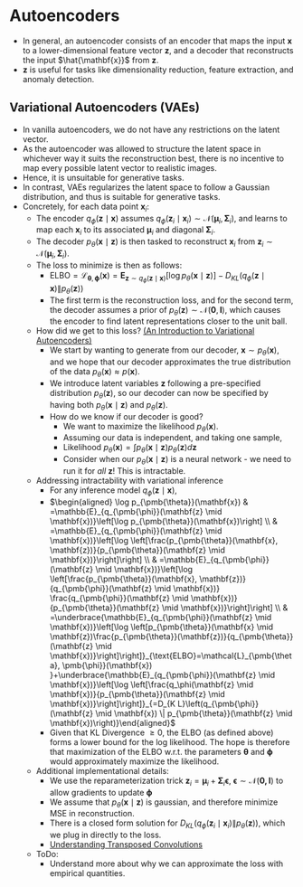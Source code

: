 # Autoencoders

- In general, an autoencoder consists of an encoder that maps the input $\mathbf{x}$ to a lower-dimensional feature vector $\mathbf{z}$, and a decoder that reconstructs the input $\hat{\mathbf{x}}$ from $\mathbf{z}$.
- $\mathbf{z}$ is useful for tasks like dimensionality reduction, feature extraction, and anomaly detection.

## Variational Autoencoders (VAEs)

- In vanilla autoencoders, we do not have any restrictions on the latent vector.
- As the autoencoder was allowed to structure the latent space in whichever way it suits the reconstruction best, there is no incentive to map every possible latent vector to realistic images.
- Hence, it is unsuitable for generative tasks. 
- In contrast, VAEs regularizes the latent space to follow a Gaussian distribution, and thus is suitable for generative tasks. 
- Concretely, for each data point $\mathbf{x}_i$:
  - The encoder $q_\phi(\mathbf{z} \mid \mathbf{x})$ assumes $q_\phi(\mathbf{z}_i \mid \mathbf{x}_i) \sim \mathcal{N}(\pmb\mu_i, \pmb\Sigma_i)$, and learns to map each $\mathbf{x}_i$ to its associated $\pmb\mu_i$ and diagonal $\pmb\Sigma_i$. 
  - The decoder $p_\theta(\mathbf{x} \mid \mathbf{z})$ is then tasked to reconstruct $\mathbf{x}_i$ from $\mathbf{z}_i \sim \mathcal{N}(\pmb\mu_i, \pmb\Sigma_i)$.
  - The loss to minimize is then as follows:
    - $\text{ELBO}=\mathcal{L}_{\pmb{\theta}, \pmb{\phi}}(\mathbf{x}) = \mathbf{E}_{\mathbf{z} \sim q_\phi\left(\mathbf{z} \mid \mathbf{x} \right)}\left[\log p_\theta\left(\mathbf{x} \mid \mathbf{z}\right)\right]-D_{K L}\left(q_\phi\left(\mathbf{z} \mid \mathbf{x} \right) \| p_\theta(\mathbf{z})\right)$
    - The first term is the reconstruction loss, and for the second term, the decoder assumes a prior of $p_\theta(\mathbf{z}) \sim \mathcal{N}(\mathbf{0}, \mathbf{I})$, which causes the encoder to find latent representations closer to the unit ball. 
  - How did we get to this loss? [(An Introduction to Variational Autoencoders)](https://arxiv.org/pdf/1906.02691)
    - We start by wanting to generate from our decoder, $\mathbf{x} \sim p_\theta(\mathbf{x})$, and we hope that our decoder approximates the true distribution of the data $p_\theta(\mathbf{x}) \approx p(\mathbf{x})$. 
    - We introduce latent variables $\mathbf{z}$ following a pre-specified distribution $p_\theta(\mathbf{z})$, so our decoder can now be specified by having both $p_\theta(\mathbf{x} \mid \mathbf{z})$ and $p_\theta(\mathbf{z})$. 
    - How do we know if our decoder is good? 
      - We want to maximize the likelihood $p_\theta(\mathbf{x})$.
      - Assuming our data is independent, and taking one sample, 
      - Likelihood $p_\theta(\mathbf{x}) = \int p_\theta(\mathbf{x} \mid \mathbf{z})p_\theta(\mathbf{z})d\mathbf{z}$
      - Consider when our $p_\theta(\mathbf{x} \mid \mathbf{z})$ is a neural network - we need to run it for _all_ $\mathbf{z}$! This is intractable.
  - Addressing intractability with variational inference
    - For any inference model $q_\phi(\mathbf{z} \mid \mathbf{x})$,
    - $\begin{aligned} \log p_{\pmb{\theta}}(\mathbf{x}) & =\mathbb{E}_{q_{\pmb{\phi}}(\mathbf{z} \mid \mathbf{x})}\left[\log p_{\pmb{\theta}}(\mathbf{x})\right] \\ & =\mathbb{E}_{q_{\pmb{\phi}}(\mathbf{z} \mid \mathbf{x})}\left[\log \left[\frac{p_{\pmb{\theta}}(\mathbf{x}, \mathbf{z})}{p_{\pmb{\theta}}(\mathbf{z} \mid \mathbf{x})}\right]\right] \\ & =\mathbb{E}_{q_{\pmb{\phi}}(\mathbf{z} \mid \mathbf{x})}\left[\log \left[\frac{p_{\pmb{\theta}}(\mathbf{x}, \mathbf{z})}{q_{\pmb{\phi}}(\mathbf{z} \mid \mathbf{x})} \frac{q_{\pmb{\phi}}(\mathbf{z} \mid \mathbf{x})}{p_{\pmb{\theta}}(\mathbf{z} \mid \mathbf{x})}\right]\right] \\ & =\underbrace{\mathbb{E}_{q_{\pmb{\phi}}(\mathbf{z} \mid \mathbf{x})}\left[\log \left[p_{\pmb{\theta}}(\mathbf{x} \mid \mathbf{z})\frac{p_{\pmb{\theta}}(\mathbf{z})}{q_{\pmb{\theta}}(\mathbf{z} \mid \mathbf{x})}\right]\right]}_{\text{ELBO}=\mathcal{L}_{\pmb{\theta}, \pmb{\phi}}(\mathbf{x}) }+\underbrace{\mathbb{E}_{q_{\pmb{\phi}}(\mathbf{z} \mid \mathbf{x})}\left[\log \left[\frac{q_\phi(\mathbf{z} \mid \mathbf{x})}{p_{\pmb{\theta}}(\mathbf{z} \mid \mathbf{x})}\right]\right]}_{=D_{K L}\left(q_{\pmb{\phi}}(\mathbf{z} \mid \mathbf{x}) \| p_{\pmb{\theta}}(\mathbf{z} \mid \mathbf{x})\right)}\end{aligned}$
    - Given that KL Divergence $\geq 0$, the ELBO (as defined above) forms a lower bound for the log likelihood. The hope is therefore that maximization of the ELBO w.r.t. the parameters $\pmb\theta$ and $\pmb\phi$ would approximately maximize the likelihood. 
  - Additional implementational details:
    - We use the reparameterization trick $\mathbf{z}_i = \pmb\mu_i + \pmb\Sigma_i\pmb\epsilon$, $\pmb\epsilon \sim \mathcal{N}(\mathbf{0, I})$ to allow gradients to update $\pmb\phi$
    - We assume that $p_\theta(\mathbf{x} \mid \mathbf{z})$ is gaussian, and therefore minimize MSE in reconstruction.
    - There is a closed form solution for $D_{K L}\left(q_\phi\left(\mathbf{z}_i \mid \mathbf{x}_i \right) \| p_\theta(\mathbf{z})\right)$, which we plug in directly to the loss. 
    - [Understanding Transposed Convolutions](https://towardsdatascience.com/understand-transposed-convolutions-and-build-your-own-transposed-convolution-layer-from-scratch-4f5d97b2967)
  - ToDo:
    - Understand more about why we can approximate the loss with empirical quantities. 

